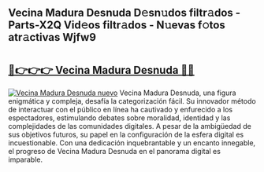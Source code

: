 ## Vecina Madura Desnuda D𝚎sn𝚞dos filtr𝚊dos - Parts-X2Q Vid𝚎os filtr𝚊dos - N𝚞evas f𝚘tos atr𝚊ctivas Wjfw9

# <h2><a href="http://mbbwo8y.tromn.icu/?c=Vecina+Madura+Desnuda">🔗👉👉👉 Vecina Madura Desnuda 🔗🔗</a></h2>

[![Vecina Madura Desnuda nuevo](https://i.imgur.com/pEAQMta.gif)](http://mbbwo8y.tromn.icu/?c=Vecina+Madura+Desnuda)
Vecina Madura Desnuda, una figura enigmática y compleja, desafía la categorización fácil. Su innovador método de interactuar con el público en línea ha cautivado y enfurecido a los espectadores, estimulando debates sobre moralidad, identidad y las complejidades de las comunidades digitales. A pesar de la ambigüedad de sus objetivos futuros, su papel en la configuración de la esfera digital es incuestionable. Con una dedicación inquebrantable y un encanto innegable, el progreso de Vecina Madura Desnuda en el panorama digital es imparable.
